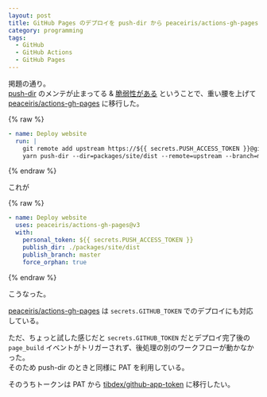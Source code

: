 ```yaml
---
layout: post
title: GitHub Pages のデプロイを push-dir から peaceiris/actions-gh-pages に移行した
category: programming
tags:
  - GitHub
  - GitHub Actions
  - GitHub Pages
---
```


掲題の通り。  
[push-dir](https://github.com/L33T-KR3W/push-dir) のメンテが止まってる & [脆弱性がある](https://github.com/advisories/GHSA-926x-m6m5-3mmp) ということで、重い腰を上げて [peaceiris/actions-gh-pages](https://github.com/peaceiris/actions-gh-pages) に移行した。


{% raw %}
```yml
- name: Deploy website
  run: |
    git remote add upstream https://${{ secrets.PUSH_ACCESS_TOKEN }}@github.com/${{ secrets.USER_NAME }}/${{ secrets.REPO_NAME }}.git
    yarn push-dir --dir=packages/site/dist --remote=upstream --branch=master --clearnup --verbose
```
{% endraw %}

これが

{% raw %}
```yml
- name: Deploy website
  uses: peaceiris/actions-gh-pages@v3
  with:
    personal_token: ${{ secrets.PUSH_ACCESS_TOKEN }}
    publish_dir: ./packages/site/dist
    publish_branch: master
    force_orphan: true
```
{% endraw %}

こうなった。

[peaceiris/actions-gh-pages](https://github.com/peaceiris/actions-gh-pages) は `secrets.GITHUB_TOKEN` でのデプロイにも対応している。


ただ、ちょっと試した感じだと `secrets.GITHUB_TOKEN` だとデプロイ完了後の `page_build` イベントがトリガーされず、後処理の別のワークフローが動かなかった。  
そのため push-dir のときと同様に PAT を利用している。

そのうちトークンは PAT から [tibdex/github-app-token](https://github.com/tibdex/github-app-token) に移行したい。
